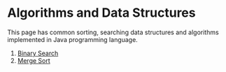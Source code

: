 # Algorithms and Data Structures

This page has common sorting, searching data structures and algorithms implemented in Java programming language.

1. [Binary Search](binary-search.md)
2. [Merge Sort](mergesort.md)